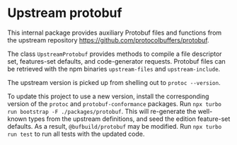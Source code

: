# Upstream protobuf

This internal package provides auxiliary Protobuf files and functions from the
upstream repository https://github.com/protocolbuffers/protobuf.

The class `UpstreamProtobuf` provides methods to compile a file descriptor set,
features-set defaults, and code-generator requests. Protobuf files can be
retrieved with the npm binaries `upstream-files` and `upstream-include`.

The upstream version is picked up from shelling out to `protoc --version`.

To update this project to use a new version, install the corresponding version
of the `protoc` and `protobuf-conformance` packages. Run `npx turbo run bootstrap -F ./packages/protobuf`.
This will  re-generate the well-known types from the upstream definitions, and
seed the edition feature-set defaults. As a result, `@bufbuild/protobuf` may
be modified. Run `npx turbo run test` to run all tests with the updated code.
